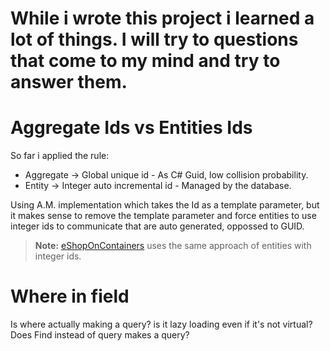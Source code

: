 # While i wrote this project i learned a lot of things. I will try to questions that come to my mind and try to answer them.

# Aggregate Ids vs Entities Ids
So far i applied the rule:
- Aggregate -> Global unique id - As C# Guid, low collision probability.
- Entity -> Integer auto incremental id - Managed by the database.

Using A.M. implementation which takes the Id as a template parameter, but it makes sense to remove the template parameter and force entities to use integer ids to communicate that are auto generated, oppossed to GUID.

> **Note:** [eShopOnContainers](https://github.com/dotnet-architecture/eShopOnContainers/tree/dev/src/Services/Ordering/Ordering.Domain/SeedWork) uses the same approach of entities with integer ids.

# Where in field
Is where actually making a query? is it lazy loading even if it's not virtual? Does Find instead of query makes a query?